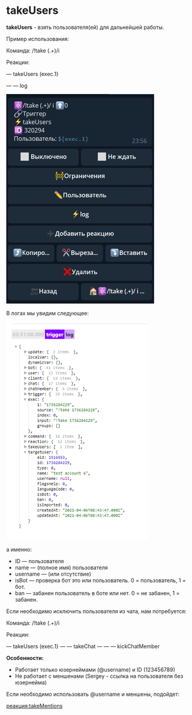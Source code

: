 # takeUsers
**takeUsers** - взять пользователя(ей) для дальнейшей работы. 

Пример использования:

Команда: /!take (.+)/i

Реакции:

— takeUsers (exec.1}

— — log

![](./1.png)

В логах мы увидим следующее:


![](./2.png)

а именно: 
* ID — пользователя
* name — (полное имя) пользователя
* username — (или отсутствие)
* isBot — проверка бот это или пользователь. 0 = пользователь, 1 = бот.
* ban — забанен пользователь в боте или нет. 0 = не забанен, 1 = забанен.

Если необходимо исключить пользователя из чата, нам потребуется:

Команда: /!take (.+)/i

Реакции:

— takeUsers (exec.1}
— — takeChat 
— — — kickChatMember





**Особенности:**
* Работает только юзернеймами (@username) и ID (123456789)
* Не работает c меншенами (Sergey - ссылка на пользователя без юзернейма)

Если необходимо использовать @username и меншены, подойдет:

 [реакция:takeMentions](/docs/admin/users/takementions)





